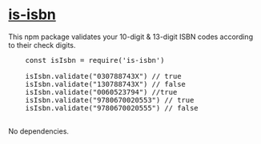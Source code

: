 # [is-isbn](https://www.npmjs.com/package/is-isbn)

This npm package validates your 10-digit & 13-digit ISBN codes according to their check digits.

<pre>
    const isIsbn = require('is-isbn')
    
    isIsbn.validate("030788743X") // true
    isIsbn.validate("130788743X") // false
    isIsbn.validate("0060523794") //true
    isIsbn.validate("9780670020553") // true
    isIsbn.validate("9780670020555") // false
    
</pre>

No dependencies.